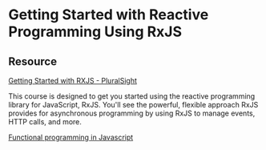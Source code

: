 # Getting Started with Reactive Programming Using RxJS

## Resource

[Getting Started with RXJS - PluralSight](https://app.pluralsight.com/library/courses/reactive-programming-rxjs-getting-started/table-of-contents)

This course is designed to get you started using the reactive programming library for JavaScript, RxJS. You'll see the 
powerful, flexible approach RxJS provides for asynchronous programming by using RxJS to manage events, HTTP calls, 
and more.

[Functional programming in Javascript](http://reactivex.io/learnrx/)


